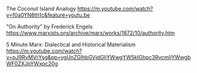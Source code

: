 The Coconut Island Analogy
https://m.youtube.com/watch?v=f0a0YN8th1c&feature=youtu.be

"On Authority" by Frederick Engels
https://www.marxists.org/archive/marx/works/1872/10/authority.htm

5 Minute Marx: Dialectical and Historical Materialism
https://m.youtube.com/watch?v=pJ9RvMVrYsg&pp=ygUnZGlhbGVjdGljYWwgYW5kIGhpc3RvcmljYWwgbWF0ZXJpYWxpc20g

